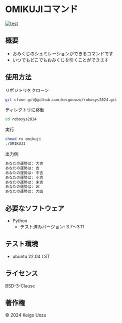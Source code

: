 # OMIKUJIコマンド
[![test](https://github.com/keigouozu/robosys2024/actions/workflows/test_omikuji.yml/badge.svg)](https://github.com/keigouozu/robosys2024/actions/workflows/test_omikuji.yml)

## 概要
- おみくじのシュミレーションができるコマンドです
- いつでもどこでもおみくじを引くことができます

## 使用方法
リポジトリをクローン
```bash
git clone git@github.com:keigouozu/robosys2024.git
```
ディレクトリに移動
```bash
cd robosys2024 
```
実行
```bash
chmod +x omikuji
./OMIKUJI
```
出力例
```bash
あなたの運勢は: 大吉
あなたの運勢は: 吉
あなたの運勢は: 中吉
あなたの運勢は: 小吉
あなたの運勢は: 末吉
あなたの運勢は: 凶
あなたの運勢は: 大凶
```

## 必要なソフトウェア
- Python
  - テスト済みバージョン: 3.7～3.11

## テスト環境
- ubuntu 22.04 LST

## ライセンス
BSD-3-Clause

## 著作権
© 2024 Keigo Uozu
